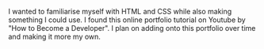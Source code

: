 I wanted to familiarise myself with HTML and CSS while also making something I could use.
I found this online portfolio tutorial on Youtube by "How to Become a Developer".
I plan on adding onto this portfolio over time and making it more my own.
